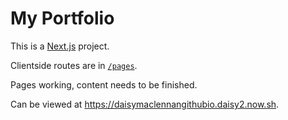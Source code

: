 # My Portfolio

This is a [Next.js](https://nextjs.org) project.

Clientside routes are in [`/pages`](/pages).

Pages working, content needs to be finished. 

Can be viewed at https://daisymaclennangithubio.daisy2.now.sh.
